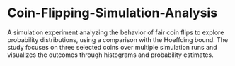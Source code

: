 # Coin-Flipping-Simulation-Analysis
A simulation experiment analyzing the behavior of fair coin flips to explore probability distributions, using a comparison with the Hoeffding bound. The study focuses on three selected coins over multiple simulation runs and visualizes the outcomes through histograms and probability estimates.
